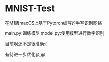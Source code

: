 # MNIST-Test
在M1版macOS上基于Pytorch编写的手写识别网络

main.py:训练模型
model.py:使用模型进行数字识别


目前啊还不是很准确:(

有待进一步优化@_@
